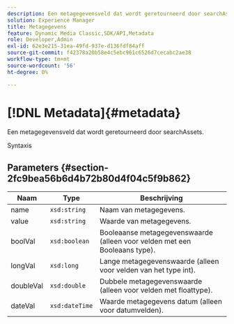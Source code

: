 ```yaml
---
description: Een metagegevensveld dat wordt geretourneerd door searchAssets.
solution: Experience Manager
title: Metagegevens
feature: Dynamic Media Classic,SDK/API,Metadata
role: Developer,Admin
exl-id: 62e3e215-31ea-49fd-937e-d136fdf84aff
source-git-commit: f42378a20b58e4c5ebc961c6526d7cecabc2ae38
workflow-type: tm+mt
source-wordcount: '56'
ht-degree: 0%

---
```


# [!DNL Metadata]{#metadata}

Een metagegevensveld dat wordt geretourneerd door searchAssets.

Syntaxis

## Parameters {#section-2fc9bea56b6d4b72b80d4f04c5f9b862}

| Naam | Type | Beschrijving |
|---|---|---|
| name | `xsd:string` | Naam van metagegevens. |
| value | `xsd:string` | Waarde van metagegevens. |
| boolVal | `xsd:boolean` | Booleaanse metagegevenswaarde (alleen voor velden met een Booleaans type). |
| longVal | `xsd:long` | Lange metagegevenswaarde (alleen voor velden van het type int). |
| doubleVal | `xsd:double` | Dubbele metagegevenswaarde (alleen voor velden met floattype). |
| dateVal | `xsd:dateTime` | Waarde metagegevens datum (alleen voor datumvelden). |

